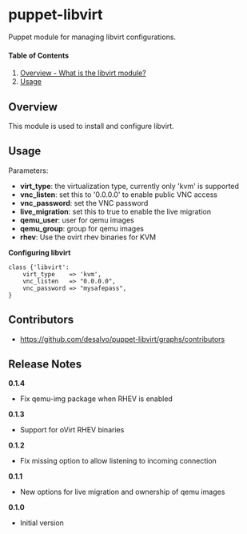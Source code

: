puppet-libvirt
======

Puppet module for managing libvirt configurations.

#### Table of Contents
1. [Overview - What is the libvirt module?](#overview)
2. [Usage](#usage)

Overview
--------

This module is used to install and configure libvirt.

Usage
-----

Parameters:
* **virt_type**: the virtualization type, currently only 'kvm' is supported
* **vnc_listen**: set this to '0.0.0.0' to enable public VNC access
* **vnc_password**: set the VNC password
* **live_migration**: set this to true to enable the live migration
* **qemu_user**: user for qemu images
* **qemu_group**: group for qemu images
* **rhev**: Use the ovirt rhev binaries for KVM


**Configuring libvirt**

```libvirt
class {'libvirt':
    virt_type    => 'kvm',
    vnc_listen   => "0.0.0.0",
    vnc_password => "mysafepass",
}
```

Contributors
------------

* https://github.com/desalvo/puppet-libvirt/graphs/contributors

Release Notes
-------------

**0.1.4**

* Fix qemu-img package when RHEV is enabled

**0.1.3**

* Support for oVirt RHEV binaries

**0.1.2**

* Fix missing option to allow listening to incoming connection

**0.1.1**

* New options for live migration and ownership of qemu images

**0.1.0**

* Initial version

